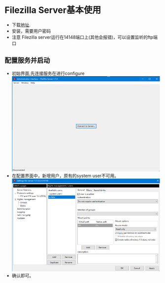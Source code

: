 # Filezilla Server基本使用
* 下载[地址](https://filezilla-project.org/).
* 安装，需要用户密码
* 注意 Filezilla server运行在14148端口上(其他会报错)，可以设置监听的ftp端口
## 配置服务并启动
* 初始界面,先连接服务在进行configure![](./rsc/img/2023-07-10_101355.png)
* 在配置界面中，新增用户，原有的system user不可用。![](./rsc/img/2023-07-10_102423.png)
* 确认即可。